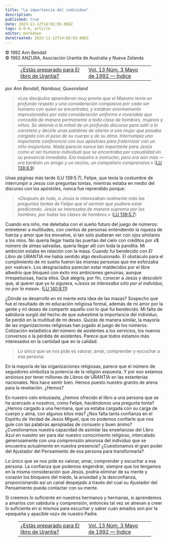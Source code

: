 ```yaml
---
title: "La importancia del individuo"
description: 
published: true
date: 2023-11-12T14:02:03.086Z
tags: 6-0-6, article
editor: markdown
dateCreated: 2023-11-12T14:02:03.086Z
---
```


<p class="v-card v-sheet theme--light grey lighten-3 px-2 py-1">© 1992 Ann Bendall<br>© 1992 ANZURA, Asociación Urantia de Australia y Nueva Zelanda</p>
<figure class="table chapter-navigator">
  <table>
    <tbody>
      <tr>
        <td>
        <a href="/es/article/Jim_McNelly/Are_You_Ready_For_The_Urantia_Book">
          <span class="mdi mdi-arrow-left-drop-circle"></span><span class="pl-2">¿Estás preparado para El libro de Urantia?</span>
        </a>
        </td>
        <td>
        <a href="/es/index/articles_606#vol-13-núm-3-mayo-de-1992">
          <span class="mdi mdi-book-open-variant"></span><span class="pl-2">Vol. 13 Núm. 3 Mayo de 1992 — Índice</span>
        </a>
        </td>
        <td>
        </td>
      </tr>
    </tbody>
  </table>
</figure>



_por Ann Bendall, Nambour, Queensland_

> «_Los discípulos aprendieron muy pronto que el Maestro tenía un profundo respeto y una consideración compasiva por *cada* ser humano con quien se encontraba, y estaban enormemente impresionados por esta consideración uniforme e invariable que concedía de manera permanente a toda clase de hombres, mujeres y niños. Se detenía a la mitad de un profundo discurso para salir a la carretera y decirle unas palabras de aliento a una mujer que pasaba cargada con el peso de su cuerpo y de su alma. Interrumpía una importante conferencia con sus apóstoles para fraternizar con un niño inoportuno. Nada parecía nunca tan importante para Jesús como el ser *humano individual* que se encontraba por casualidad en su presencia inmediata. Era maestro e instructor, pero era aún más —era también un amigo y un vecino, un compañero comprensivo._» (<a id="a36_836"></a>[LU 138:8.9](/es/The_Urantia_Book/138#p8_9))

Unas páginas más tarde (LU 139:5.7), Felipe, que tenía la costumbre de interrumpir a Jesús con preguntas tontas, mientras estaba en medio del discurso con los apóstoles, nunca fue reprendido porque:

> «_Después de todo, a Jesús le interesaban realmente más las preguntas tontas de Felipe que el sermón que pudiera estar predicando. Jesús se interesaba de manera suprema por los *hombres*, por todas las clases de hombres._» (<a id="a40_226"></a>[LU 139:5.7](/es/The_Urantia_Book/139#p5_7))

Cuando era niño, me deleitaba con el sueño futuro del juego de números: entretener a multitudes, con cientos de personas entendiendo la riqueza de fuerza y amor que los envuelve, si tan solo pudieran ver con ojos similares a los míos. No quería llegar hasta las puertas del cielo con créditos por x$ número de almas salvadas, quería llegar allí con toda la pandilla. Mi ambición estaba en relación con la masa. Cuando fui bendecido con _El Libro de URANTIA_ me había sentido algo desilusionado. El obstáculo para el cumplimiento de mi sueño fueron las mismas personas que me esforzaba por «salvar». Los desgraciados parecían estar maldecidos por el libre albedrío que bloqueó con éxito mis ambiciones genuinas, aunque irrespetuosas, hacia ellos. Qué alegría, por fin, conocer a Jesús y descubrir que, al querer que yo lo siguiera, «_Jesús se interesaba sólo por el individuo, no por la masa_». (<a id="a42_895"></a>[LU 140:8.11](/es/The_Urantia_Book/140#p8_11))

¿Dónde se desarrolló en mi mente esta idea de las masas? Sospecho que fue el resultado de mi educación religiosa formal, además de mi amor por la gente y mi deseo de compartir aquello con lo que fui bendecido. Mi falta de sabiduría surgió del hecho de que subestimé la importancia del individuo. Se perdió en la multitud de mi deseo. Quizás de manera similar, la mayoría de las organizaciones religiosas han jugado al juego de los números. Cotización estadística del número de asistentes a los servicios, los nuevos conversos o la pérdida de asistentes. Parece que todos estamos más interesados en la cantidad que en la calidad.

> Lo único que se nos pide es valorar, amar, comprender y escuchar a esa persona.

En la mayoría de las organizaciones religiosas, parece que el número de seguidores simboliza la potencia de la religión expuesta. Y por eso estamos ansiosos por tener millones de Libros de URANTIA en las estanterías nacionales. Nos hace sentir bien. Hemos puesto nuestro granito de arena para la revelación. ¿Hemos?

En nuestro celo entusiasta, ¿hemos ofrecido el libro a una persona que se ha acercado a nosotros, como Felipe, haciéndonos una pregunta tonta? ¿Hemos cargado a una hermana, que ya estaba cargada con su carga de cuerpo y alma, con algunos kilos más? ¿Nos falta tanta confianza en el Espíritu de Verdad de Jesús Miguel, que no podemos confiarle que nos guíe con las palabras apropiadas de consuelo y buen ánimo? ¿Cuestionamos nuestra capacidad de asimilar las enseñanzas del Libro Azul en nuestro ser para dar nuestro conocimiento religioso, intercalado generosamente con una comprensión amorosa del individuo que se encuentra actualmente en nuestra presencia? ¿Cuestionamos el gran poder del Ajustador del Pensamiento de esa persona para transformarla?

Lo único que se nos pide es valorar, amar, comprender y escuchar a esa persona. La confianza que podemos engendrar, siempre que los tengamos en la misma consideración que Jesús, podría eliminar de su mente y corazón los bloqueos del miedo, la ansiedad y la desconfianza, proporcionando así un canal despejado a través del cual su Ajustador del Pensamiento pueda contactar con su mente.

Si creemos lo suficiente en nuestros hermanos y hermanas, si aprendemos a amarlos con sabiduría y comprensión, entonces tal vez se atrevan a creer lo suficiente en sí mismos para escuchar y saber cuán amados son por la «pequeña y apacible voz» de nuestro Padre.



<figure class="table chapter-navigator">
  <table>
    <tbody>
      <tr>
        <td>
        <a href="/es/article/Jim_McNelly/Are_You_Ready_For_The_Urantia_Book">
          <span class="mdi mdi-arrow-left-drop-circle"></span><span class="pl-2">¿Estás preparado para El libro de Urantia?</span>
        </a>
        </td>
        <td>
        <a href="/es/index/articles_606#vol-13-núm-3-mayo-de-1992">
          <span class="mdi mdi-book-open-variant"></span><span class="pl-2">Vol. 13 Núm. 3 Mayo de 1992 — Índice</span>
        </a>
        </td>
        <td>
        </td>
      </tr>
    </tbody>
  </table>
</figure>
